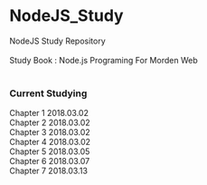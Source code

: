 # NodeJS_Study
NodeJS Study Repository
</br></br>
Study Book : Node.js Programing For Morden Web
</br></br>
<h3>Current Studying</h3>
Chapter 1 2018.03.02 </br>
Chapter 2 2018.03.02 </br>
Chapter 3 2018.03.02 </br>
Chapter 4 2018.03.02 </br>
Chapter 5 2018.03.05 </br>
Chapter 6 2018.03.07 </br>
Chapter 7 2018.03.13 </br>
